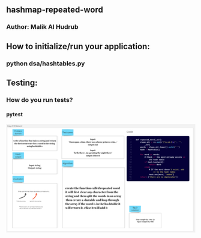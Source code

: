 ## hashmap-repeated-word
### Author: Malik Al Hudrub
## How to initialize/run your application:
### python dsa/hashtables.py
## Testing:
### How do you run tests?
#### pytest

![hashmap-repeated-word](../assets/repeated_word.png)